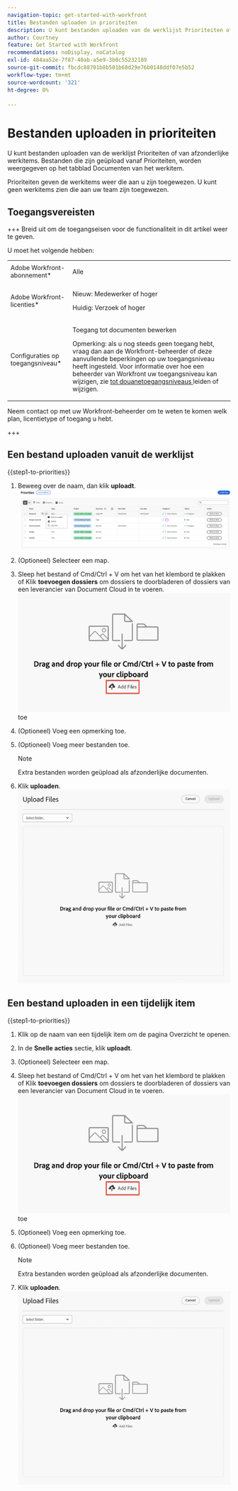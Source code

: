 ```yaml
---
navigation-topic: get-started-with-workfront
title: Bestanden uploaden in prioriteiten
description: U kunt bestanden uploaden van de werklijst Prioriteiten of van afzonderlijke werkitems. Bestanden die zijn geüpload vanaf Prioriteiten, worden weergegeven op het tabblad Documenten van het werkitem.
author: Courtney
feature: Get Started with Workfront
recommendations: noDisplay, noCatalog
exl-id: 484aa52e-7f87-40ab-a5e9-3b0c55232189
source-git-commit: fbcdc88701b8b501b68d29e76b0148ddf07e5b52
workflow-type: tm+mt
source-wordcount: '321'
ht-degree: 0%

---
```


# Bestanden uploaden in prioriteiten

U kunt bestanden uploaden van de werklijst Prioriteiten of van afzonderlijke werkitems. Bestanden die zijn geüpload vanaf Prioriteiten, worden weergegeven op het tabblad Documenten van het werkitem.

Prioriteiten geven de werkitems weer die aan u zijn toegewezen. U kunt geen werkitems zien die aan uw team zijn toegewezen.

## Toegangsvereisten

+++ Breid uit om de toegangseisen voor de functionaliteit in dit artikel weer te geven.

U moet het volgende hebben:

<table style="table-layout:auto"> 
 <col> 
 <col> 
 <tbody> 
  <tr> 
   <td role="rowheader">Adobe Workfront-abonnement*</td> 
   <td> <p> Alle</p> </td> 
  </tr> 
  <tr> 
   <td role="rowheader">Adobe Workfront-licenties*</td> 
   <td> 
   <p>Nieuw: Medewerker of hoger</p> 
   <p>Huidig: Verzoek of hoger</p> </td> 
  </tr> 
  <tr> 
   <td role="rowheader">Configuraties op toegangsniveau*</td> 
   <td> <p>Toegang tot documenten bewerken</p> <p>Opmerking: als u nog steeds geen toegang hebt, vraag dan aan de Workfront-beheerder of deze aanvullende beperkingen op uw toegangsniveau heeft ingesteld. Voor informatie over hoe een beheerder van Workfront uw toegangsniveau kan wijzigen, zie <a href="../../administration-and-setup/add-users/configure-and-grant-access/create-modify-access-levels.md" class="MCXref xref"> tot douanetoegangsniveaus </a> leiden of wijzigen.</p> </td> 
  </tr> 
 </tbody> 
</table>

Neem contact op met uw Workfront-beheerder om te weten te komen welk plan, licentietype of toegang u hebt.

+++

## Een bestand uploaden vanuit de werklijst

{{step1-to-priorities}}

1. Beweeg over de naam, dan klik **uploadt**.
   ![ Update, logboektijd, en upload ](assets/update-log-upload.png)
1. (Optioneel) Selecteer een map.
1. Sleep het bestand of Cmd/Ctrl + V om het van het klembord te plakken
of
Klik **toevoegen dossiers** om dossiers te doorbladeren of dossiers van een leverancier van Document Cloud in te voeren.
   ![ voeg dossiers ](assets/add-files.png) toe
1. (Optioneel) Voeg een opmerking toe.
1. (Optioneel) Voeg meer bestanden toe.

   >[!NOTE]
   >
   >Extra bestanden worden geüpload als afzonderlijke documenten.
1. Klik **uploaden**.
   ![ uploadt dossier ](assets/upload-file-module.png)


## Een bestand uploaden in een tijdelijk item

{{step1-to-priorities}}

1. Klik op de naam van een tijdelijk item om de pagina Overzicht te openen.
1. In de **Snelle acties** sectie, klik **uploadt**.
1. (Optioneel) Selecteer een map.
1. Sleep het bestand of Cmd/Ctrl + V om het van het klembord te plakken
of
Klik **toevoegen dossiers** om dossiers te doorbladeren of dossiers van een leverancier van Document Cloud in te voeren.
   ![ voeg dossiers ](assets/add-files.png) toe
1. (Optioneel) Voeg een opmerking toe.
1. (Optioneel) Voeg meer bestanden toe.

   >[!NOTE]
   >
   >Extra bestanden worden geüpload als afzonderlijke documenten.
1. Klik **uploaden**.
   ![ uploadt dossier ](assets/upload-file-module.png)
